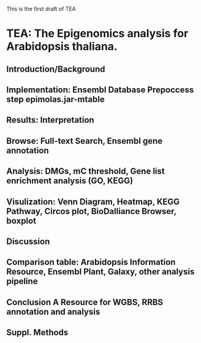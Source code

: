 This is the first draft of TEA

# TEA: The Epigenomics analysis for Arabidopsis thaliana.

## Introduction/Background 
## Implementation: Ensembl Database Prepoccess step epimolas.jar-mtable
## Results: Interpretation
## Browse: Full-text Search, Ensembl gene annotation 
## Analysis: DMGs, mC threshold, Gene list enrichment analysis (GO, KEGG) 
## Visulization: Venn Diagram, Heatmap, KEGG Pathway, Circos plot, BioDalliance Browser, boxplot
## Discussion
## Comparison table: Arabidopsis Information Resource, Ensembl Plant, Galaxy, other analysis pipeline
## Conclusion A Resource for WGBS, RRBS annotation and analysis
## Suppl. Methods

